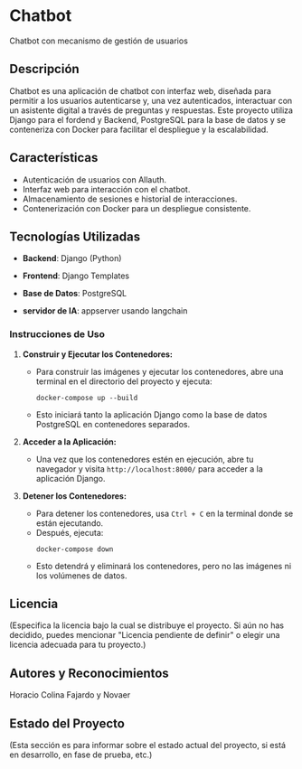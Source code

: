 # Chatbot
Chatbot con mecanismo de gestión de usuarios

## Descripción
Chatbot es una aplicación de chatbot con interfaz web, diseñada para permitir a los usuarios autenticarse y, una vez autenticados, interactuar con un asistente digital a través de preguntas y respuestas. Este proyecto utiliza Django para el fordend y  Backend, PostgreSQL para la base de datos y se conteneriza con Docker para facilitar el despliegue y la escalabilidad.



## Características
- Autenticación de usuarios con Allauth.
- Interfaz web para interacción con el chatbot.
- Almacenamiento de sesiones e historial de interacciones.
- Contenerización con Docker para un despliegue consistente.

## Tecnologías Utilizadas
- **Backend**: Django (Python)
- **Frontend**: Django Templates
- **Base de Datos**: PostgreSQL

- **servidor de IA**: appserver usando langchain



### Instrucciones de Uso

1. **Construir y Ejecutar los Contenedores:**
   - Para construir las imágenes y ejecutar los contenedores, abre una terminal en el directorio del proyecto y ejecuta:
     ```
     docker-compose up --build
     ```
   - Esto iniciará tanto la aplicación Django como la base de datos PostgreSQL en contenedores separados.

2. **Acceder a la Aplicación:**
   - Una vez que los contenedores estén en ejecución, abre tu navegador y visita `http://localhost:8000/` para acceder a la aplicación Django.

3. **Detener los Contenedores:**
   - Para detener los contenedores, usa `Ctrl + C` en la terminal donde se están ejecutando.
   - Después, ejecuta:
     ```
     docker-compose down
     ```
   - Esto detendrá y eliminará los contenedores, pero no las imágenes ni los volúmenes de datos.



## Licencia
(Especifica la licencia bajo la cual se distribuye el proyecto. Si aún no has decidido, puedes mencionar "Licencia pendiente de definir" o elegir una licencia adecuada para tu proyecto.)

## Autores y Reconocimientos
Horacio Colina Fajardo y Novaer

## Estado del Proyecto
(Esta sección es para informar sobre el estado actual del proyecto, si está en desarrollo, en fase de prueba, etc.)
